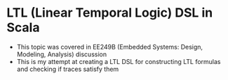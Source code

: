 # LTL (Linear Temporal Logic) DSL in Scala
- This topic was covered in EE249B (Embedded Systems: Design, Modeling, Analysis) discussion
- This is my attempt at creating a LTL DSL for constructing LTL formulas and checking if traces satisfy them
